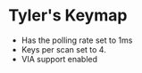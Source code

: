 # Tyler's Keymap

- Has the polling rate set to 1ms
- Keys per scan set to 4. 
- VIA support enabled
